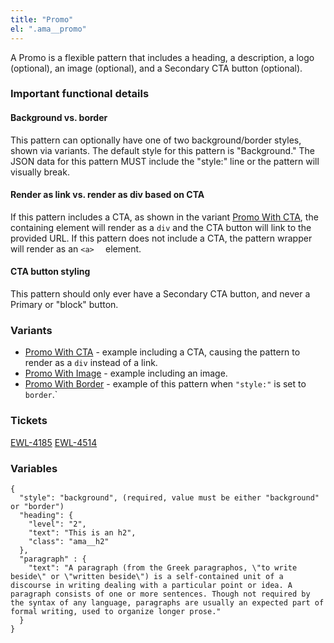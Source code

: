 ```yaml
---
title: "Promo"
el: ".ama__promo"
---
```


A Promo is a flexible pattern that includes a heading, a description, a logo (optional), an image (optional), and a Secondary CTA button (optional).

### Important functional details
#### Background vs. border
This pattern can optionally have one of two background/border styles, shown via variants. The default style for this pattern is "Background." The JSON data for this pattern MUST include the "style:" line or the pattern will visually break. 

#### Render as link vs. render as div based on CTA
If this pattern includes a CTA, as shown in the variant [Promo With CTA](/?p=molecules-promo-with-cta), the containing element will render as a `div` and the CTA button will link to the provided URL. If this pattern does not include a CTA, the pattern wrapper will render as an `<a>  ` element.

#### CTA button styling
This pattern should only ever have a Secondary CTA button, and never a Primary or "block" button.

### Variants
- [Promo With CTA](/?p=molecules-promo-with-cta) - example including a CTA, causing the pattern to render as a `div` instead of a link.
- [Promo With Image](/?p=molecules-promo-with-image) - example including an image.
- [Promo With Border](/?p=molecules-promo-with-border) - example of this pattern when `"style:"` is set to `border`.`

### Tickets
[EWL-4185](https://issues.ama-assn.org/browse/EWL-4185)
[EWL-4514](https://issues.ama-assn.org/browse/EWL-4514)

### Variables
~~~
{
  "style": "background", (required, value must be either "background" or "border")
  "heading": {
    "level": "2",
    "text": "This is an h2",
    "class": "ama__h2"
  },
  "paragraph" : {
    "text": "A paragraph (from the Greek paragraphos, \"to write beside\" or \"written beside\") is a self-contained unit of a discourse in writing dealing with a particular point or idea. A paragraph consists of one or more sentences. Though not required by the syntax of any language, paragraphs are usually an expected part of formal writing, used to organize longer prose."
  }
}
~~~
